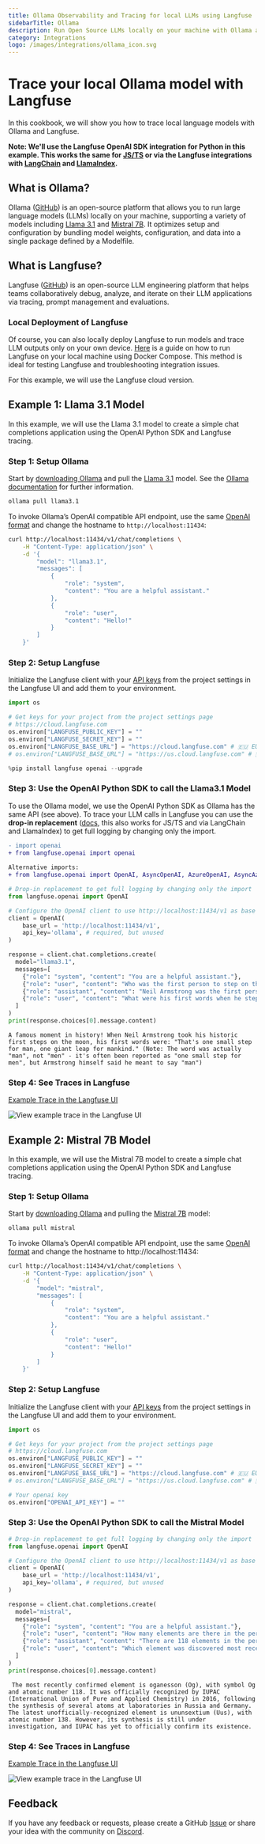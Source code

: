 ```yaml
---
title: Ollama Observability and Tracing for local LLMs using Langfuse
sidebarTitle: Ollama
description: Run Open Source LLMs locally on your machine with Ollama and trace outputs with Langfuse for Open Source LLM Observability
category: Integrations
logo: /images/integrations/ollama_icon.svg
---
```


# Trace your local Ollama model with Langfuse

In this cookbook, we will show you how to trace local language models with Ollama and Langfuse.

**Note: We'll use the Langfuse OpenAI SDK integration for Python in this example. This works the same for [JS/TS](https://langfuse.com/integrations/model-providers/openai-js) or via the Langfuse integrations with [LangChain](https://langfuse.com/integrations/frameworks/langchain) and [LlamaIndex](https://langfuse.com/integrations/frameworks/llamaindex).**

## What is Ollama?

Ollama ([GitHub](https://github.com/ollama/ollama)) is an open-source platform that allows you to run large language models (LLMs) locally on your machine, supporting a variety of models including [Llama 3.1](https://ollama.com/library/llama3.1) and [Mistral 7B](https://ollama.com/library/mistral). It optimizes setup and configuration by bundling model weights, configuration, and data into a single package defined by a Modelfile.

## What is Langfuse?

Langfuse ([GitHub](https://github.com/langfuse/langfuse)) is an open-source LLM engineering platform that helps teams collaboratively debug, analyze, and iterate on their LLM applications via tracing, prompt management and evaluations.

### Local Deployment of Langfuse

Of course, you can also locally deploy Langfuse to run models and trace LLM outputs only on your own device. [Here](https://langfuse.com/self-hosting/deployment/docker-compose) is a guide on how to run Langfuse on your local machine using Docker Compose. This method is ideal for testing Langfuse and troubleshooting integration issues.

For this example, we will use the Langfuse cloud version.

## Example 1: Llama 3.1 Model

In this example, we will use the Llama 3.1 model to create a simple chat completions application using the OpenAI Python SDK and Langfuse tracing.

### Step 1: Setup Ollama

Start by [downloading Ollama](https://ollama.com/download) and pull the [Llama 3.1](https://ollama.com/library/llama3.1) model. See the [Ollama documentation](https://github.com/ollama/ollama/tree/main/docs) for further information.

```bash
ollama pull llama3.1
```

To invoke Ollama’s OpenAI compatible API endpoint, use the same [OpenAI format](https://platform.openai.com/docs/quickstart?context=curl) and change the hostname to `http://localhost:11434`:

```bash
curl http://localhost:11434/v1/chat/completions \
    -H "Content-Type: application/json" \
    -d '{
        "model": "llama3.1",
        "messages": [
            {
                "role": "system",
                "content": "You are a helpful assistant."
            },
            {
                "role": "user",
                "content": "Hello!"
            }
        ]
    }'
```

### Step 2: Setup Langfuse

Initialize the Langfuse client with your [API keys](https://langfuse.com/faq/all/where-are-langfuse-api-keys) from the project settings in the Langfuse UI and add them to your environment.


```python
import os

# Get keys for your project from the project settings page
# https://cloud.langfuse.com
os.environ["LANGFUSE_PUBLIC_KEY"] = ""
os.environ["LANGFUSE_SECRET_KEY"] = ""
os.environ["LANGFUSE_BASE_URL"] = "https://cloud.langfuse.com" # 🇪🇺 EU region
# os.environ["LANGFUSE_BASE_URL"] = "https://us.cloud.langfuse.com" # 🇺🇸 US region
```


```python
%pip install langfuse openai --upgrade
```

### Step 3: Use the OpenAI Python SDK to call the Llama3.1 Model

To use the Ollama model, we use the OpenAI Python SDK as Ollama has the same API (see above). To trace your LLM calls in Langfuse you can use the **drop-in replacement** ([docs](https://langfuse.com/integrations/model-providers/openai-py), this also works for JS/TS and via LangChain and LlamaIndex) to get full logging by changing only the import.

```diff
- import openai
+ from langfuse.openai import openai
 
Alternative imports:
+ from langfuse.openai import OpenAI, AsyncOpenAI, AzureOpenAI, AsyncAzureOpenAI
```


```python
# Drop-in replacement to get full logging by changing only the import
from langfuse.openai import OpenAI

# Configure the OpenAI client to use http://localhost:11434/v1 as base url 
client = OpenAI(
    base_url = 'http://localhost:11434/v1',
    api_key='ollama', # required, but unused
)

response = client.chat.completions.create(
  model="llama3.1",
  messages=[
    {"role": "system", "content": "You are a helpful assistant."},
    {"role": "user", "content": "Who was the first person to step on the moon?"},
    {"role": "assistant", "content": "Neil Armstrong was the first person to step on the moon on July 20, 1969, during the Apollo 11 mission."},
    {"role": "user", "content": "What were his first words when he stepped on the moon?"}
  ]
)
print(response.choices[0].message.content)
```

    A famous moment in history! When Neil Armstrong took his historic first steps on the moon, his first words were: "That's one small step for man, one giant leap for mankind." (Note: The word was actually "man", not "men" - it's often been reported as "one small step for men", but Armstrong himself said he meant to say "man")


### **Step 4:** See Traces in Langfuse 

[Example Trace in the Langfuse UI](https://cloud.langfuse.com/project/cloramnkj0002jz088vzn1ja4/traces/6ad58e47-3bff-4287-9a96-af85d2627ea4)

![View example trace in the Langfuse UI](https://langfuse.com/images/cookbook/integration-ollama/integration-ollama-llama-trace.png)

## Example 2: Mistral 7B Model

In this example, we will use the Mistral 7B model to create a simple chat completions application using the OpenAI Python SDK and Langfuse tracing.

### Step 1: Setup Ollama

Start by [downloading Ollama](https://ollama.com/download) and pulling the [Mistral 7B](https://ollama.com/library/mistral) model:

```bash
ollama pull mistral

```

To invoke Ollama’s OpenAI compatible API endpoint, use the same [OpenAI format](https://platform.openai.com/docs/quickstart?context=curl) and change the hostname to http://localhost:11434:

```bash
curl http://localhost:11434/v1/chat/completions \
    -H "Content-Type: application/json" \
    -d '{
        "model": "mistral",
        "messages": [
            {
                "role": "system",
                "content": "You are a helpful assistant."
            },
            {
                "role": "user",
                "content": "Hello!"
            }
        ]
    }'

```

### Step 2: Setup Langfuse

Initialize the Langfuse client with your [API keys](https://langfuse.com/faq/all/where-are-langfuse-api-keys) from the project settings in the Langfuse UI and add them to your environment.


```python
import os

# Get keys for your project from the project settings page
# https://cloud.langfuse.com
os.environ["LANGFUSE_PUBLIC_KEY"] = ""
os.environ["LANGFUSE_SECRET_KEY"] = ""
os.environ["LANGFUSE_BASE_URL"] = "https://cloud.langfuse.com" # 🇪🇺 EU region
# os.environ["LANGFUSE_BASE_URL"] = "https://us.cloud.langfuse.com" # 🇺🇸 US region

# Your openai key
os.environ["OPENAI_API_KEY"] = ""
```

### Step 3: Use the OpenAI Python SDK to call the Mistral Model


```python
# Drop-in replacement to get full logging by changing only the import
from langfuse.openai import OpenAI

# Configure the OpenAI client to use http://localhost:11434/v1 as base url 
client = OpenAI(
    base_url = 'http://localhost:11434/v1',
    api_key='ollama', # required, but unused
)

response = client.chat.completions.create(
  model="mistral",
  messages=[
    {"role": "system", "content": "You are a helpful assistant."},
    {"role": "user", "content": "How many elements are there in the periodic table?"},
    {"role": "assistant", "content": "There are 118 elements in the periodic table."},
    {"role": "user", "content": "Which element was discovered most recently?"}
  ]
)
print(response.choices[0].message.content)
```

     The most recently confirmed element is oganesson (Og), with symbol Og and atomic number 118. It was officially recognized by IUPAC (International Union of Pure and Applied Chemistry) in 2016, following the synthesis of several atoms at laboratories in Russia and Germany. The latest unofficially-recognized element is ununsextium (Uus), with atomic number 138. However, its synthesis is still under investigation, and IUPAC has yet to officially confirm its existence.


### Step 4: See Traces in Langfuse 

[Example Trace in the Langfuse UI](https://cloud.langfuse.com/project/cloramnkj0002jz088vzn1ja4/traces/85693874-9ddb-4fd4-a386-0031933cb784)

![View example trace in the Langfuse UI](https://langfuse.com/images/cookbook/integration-ollama/integration-ollama-mistral-trace.png)

## Feedback

If you have any feedback or requests, please create a GitHub [Issue](https://langfuse.com/issue) or share your idea with the community on [Discord](https://discord.langfuse.com/).
